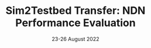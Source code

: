 ---
title: "Sim2Testbed Transfer: NDN Performance Evaluation"
authors: "E. Bardhi, M. Conti, R. Lazzeretti, E. Losiouk, A. Taffal."
venue: "In Proceedings of 5th International Workshop on Emerging Network Security 2022 (ENS 2022) co-located with ARES 2022"
type: "conference"
year: 2022
location: "Vienna, Austria"
date: "23-26 August 2022"
--- 
